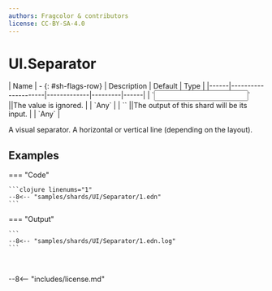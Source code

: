 ```yaml
---
authors: Fragcolor & contributors
license: CC-BY-SA-4.0
---
```



# UI.Separator

<div class="sh-parameters" markdown="1">
| Name | - {: #sh-flags-row} | Description | Default | Type |
|------|---------------------|-------------|---------|------|
| `<input>` ||The value is ignored. | | `Any` |
| `<output>` ||The output of this shard will be its input. | | `Any` |

</div>

A visual separator. A horizontal or vertical line (depending on the layout).

## Examples

=== "Code"

    ```clojure linenums="1"
    --8<-- "samples/shards/UI/Separator/1.edn"
    ```

=== "Output"

    ```
    --8<-- "samples/shards/UI/Separator/1.edn.log"
    ```
&nbsp;

--8<-- "includes/license.md"

